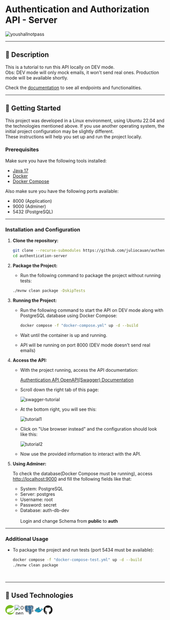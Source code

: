 # Authentication and Authorization API - Server

![youshallnotpass](https://github.com/juliocauan/authentication-server/assets/84354526/e4d27e22-8a5f-4d74-aacc-b95119852c10)

***
## 📖  Description

This is a tutorial to run this API locally on DEV mode. <br/>
Obs: DEV mode will only mock emails, it won't send real ones. Production mode will be available shortly. <br/>

Check the [documentation](https://github.com/juliocauan/authentication-docs) to see all endpoints and functionalities.
<br/>

***
## 🚀 Getting Started
This project was developed in a Linux environment, using Ubuntu 22.04 and the technologies mentioned above. If you use another operating system, the initial project configuration may be slightly different. <br/>
These instructions will help you set up and run the project locally.

### Prerequisites

Make sure you have the following tools installed:

- [Java 17](https://www.oracle.com/java/technologies/javase-downloads.html)
- [Docker](https://www.docker.com/get-started)
- [Docker Compose](https://docs.docker.com/compose/install/)

Also make sure you have the following ports available:

- 8000 (Application)
- 9000 (Adminer)
- 5432 (PostgreSQL)

***
### Installation and Configuration

1. **Clone the repository:**

    ```bash
    git clone --recurse-submodules https://github.com/juliocauan/authentication-server.git
    cd authentication-server
    ```

2. **Package the Project:**

   - Run the following command to package the project without running tests:

    ```bash
    ./mvnw clean package -DskipTests
    ```

3. **Running the Project:**

   - Run the following command to start the API on DEV mode along with PostgreSQL database using Docker Compose:

     ```bash
     docker compose -f "docker-compose.yml" up -d --build
     ```

   - Wait until the container is up and running.
   - API will be running on port 8000 (DEV mode doesn't send real emails)

4. **Access the API:**

   - With the project running, access the API documentation:

     [Authentication API OpenAPI(Swagger) Documentation](https://app.swaggerhub.com/apis/juliocauan/authentication/1.1.x)

   - Scroll down the right tab of this page:

     ![swagger-tutorial](https://github.com/juliocauan/authentication-server/assets/84354526/4ee04ce0-cff0-4df2-8924-8bf997aafb30)
   
   - At the bottom right, you will see this:

     ![tutorial1](https://github.com/juliocauan/authentication-server/assets/84354526/882ba442-ad23-4432-a6ca-c7cfd2cbca5c)

   - Click on "Use browser instead" and the configuration should look like this:

     ![tutorial2](https://github.com/juliocauan/authentication-server/assets/84354526/a90f5a2a-502e-4058-b6f5-92bbc66dddec)

   - Now use the provided information to interact with the API.

5. **Using Adminer:**

      To check the database(Docker Compose must be running), access [http://localhost:9000](http://localhost:9000) and fill the following fields like that:
    - System: PostgreSQL
    - Server: postgres
    - Username: root
    - Password: secret
    - Database: auth-db-dev
      <br/><br/>
      Login and change Schema from **public** to **auth**

***
### Additional Usage

- To package the project and run tests (port 5434 must be available):

  ```bash
  docker compose -f "docker-compose-test.yml" up -d --build
  ./mvnw clean package
  ```

<br/>

***
## 📡 Used Technologies 
<div align="center"> 
  <img align="left" alt="Spring" title="Spring" height="30" width="30" src="https://raw.githubusercontent.com/devicons/devicon/master/icons/spring/spring-original.svg">
  <img align="left" alt="OpenAPI (Swagger)" title="OpenAPI (Swagger)" height="30" width="30" src="https://avatars.githubusercontent.com/u/37325267?s=200&v=4">
  <img align="left" alt="Postgresql" title="Postgresql" height="30" width="30" src="https://raw.githubusercontent.com/devicons/devicon/master/icons/postgresql/postgresql-original.svg">
  <img align="left" alt="Docker" title="Docker" height="30" width="30" src="https://raw.githubusercontent.com/devicons/devicon/master/icons/docker/docker-original.svg">
  <img align="left" alt="GitHub Actions" title="GitHub Actions" height="30" width="30" src="https://raw.githubusercontent.com/devicons/devicon/master/icons/github/github-original.svg">
</div>
<br/><br/>

